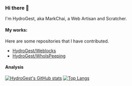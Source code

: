 ### Hi there 👋

I'm HydroGest, aka MarkChai, a Web Artisan and Scratcher.

#### My works:
Here are some repositories that I have contributed.

- [HydroGest/Weblocks](HydroGest/Weblocks)
- [HydroGest/WhoIsPeeping](HydroGest/WhoIsPeeping)

#### Analysis

[![HydroGest's GitHub stats](https://github-readme-stats.vercel.app/api?username=HydroGest&show_icons=true&hide=prs,issues)]()
[![Top Langs](https://github-readme-stats.vercel.app/api/top-langs/?username=HydroGest&layout=compact)]()


